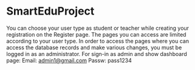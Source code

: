 ﻿# SmartEduProject
You can choose your user type as student or teacher while creating your registration on the Register page. The pages you can access are limited according to your user type. In order to access the pages where you can access the database records and make various changes, you must be logged in as an administrator.
For sign-in as admin and show dashboard page:
Email: admin1@gmail.com
Passw: pass1234
